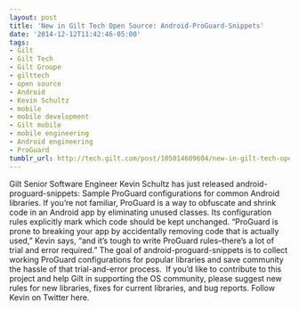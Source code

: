 ```yaml
---
layout: post
title: 'New in Gilt Tech Open Source: Android-ProGuard-Snippets'
date: '2014-12-12T11:42:46-05:00'
tags:
- Gilt
- Gilt Tech
- Gilt Groupe
- gilttech
- open source
- Android
- Kevin Schultz
- mobile
- mobile development
- Gilt mobile
- mobile engineering
- Android engineering
- ProGuard
tumblr_url: http://tech.gilt.com/post/105014609604/new-in-gilt-tech-open-source
---
```


Gilt Senior Software Engineer Kevin Schultz has just released android-proguard-snippets: Sample ProGuard configurations for common Android libraries. If you’re not familiar, ProGuard is a way to obfuscate and shrink code in an Android app by eliminating unused classes. Its configuration rules explicitly mark which code should be kept unchanged.
“ProGuard is prone to breaking your app by accidentally removing code that is actually used,” Kevin says, “and it’s tough to write ProGuard rules–there’s a lot of trial and error required.” The goal of android-proguard-snippets is to collect working ProGuard configurations for popular libraries and save community the hassle of that trial-and-error process. 
If you’d like to contribute to this project and help Gilt in supporting the OS community, please suggest new rules for new libraries, fixes for current libraries, and bug reports.
Follow Kevin on Twitter here.
